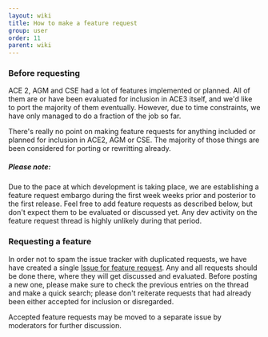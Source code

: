 ```yaml
---
layout: wiki
title: How to make a feature request
group: user
order: 11
parent: wiki
---
```


### Before requesting

ACE 2, AGM and CSE had a lot of features implemented or planned. All of them are or have been evaluated for inclusion in ACE3 itself, and we'd like to port the majority of them eventually. However, due to time constraints, we have only managed to do a fraction of the job so far.

There's really no point on making feature requests for anything included or planned for inclusion in ACE2, AGM or CSE. The majority of those things are been considered for porting or rewritting already.

<div class="panel callout">
    <h5>Please note:</h5>
    <p>Due to the pace at which development is taking place, we are establishing a feature request embargo during the first week weeks prior and posterior to the first release. Feel free to add feature requests as described below, but don't expect them to be evaluated or discussed yet. Any dev activity on the feature request thread is highly unlikely during that period.</p>
</div>

### Requesting a feature

In order not to spam the issue tracker with duplicated requests, we have have created a single <a href="{{ site.githubUrl }}/issues/414/" target="_blank">Issue for feature request</a>. Any and all requests should be done there, where they will get discussed and evaluated. Before posting a new one, please make sure to check the previous entries on the thread and make a quick search; please don't reiterate requests that had already been either accepted for inclusion or disregarded.

Accepted feature requests may be moved to a separate issue by moderators for further discussion.
